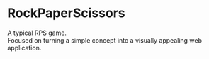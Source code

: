 # RockPaperScissors
A typical RPS game. <br>
Focused on turning a simple concept into a visually appealing web application.
